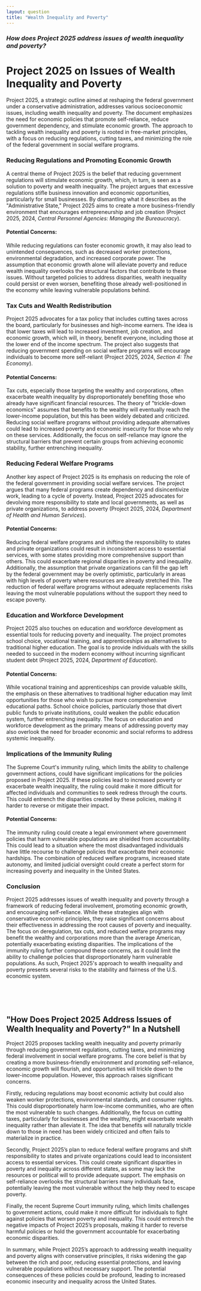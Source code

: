 ```yaml
---
layout: question
title: "Wealth Inequality and Poverty"
---
```


### *How does Project 2025 address issues of wealth inequality and poverty?*


# Project 2025 on Issues of Wealth Inequality and Poverty

Project 2025, a strategic outline aimed at reshaping the federal government under a conservative administration, addresses various socioeconomic issues, including wealth inequality and poverty. The document emphasizes the need for economic policies that promote self-reliance, reduce government dependency, and stimulate economic growth. The approach to tackling wealth inequality and poverty is rooted in free-market principles, with a focus on reducing regulations, cutting taxes, and minimizing the role of the federal government in social welfare programs.

### Reducing Regulations and Promoting Economic Growth

A central theme of Project 2025 is the belief that reducing government regulations will stimulate economic growth, which, in turn, is seen as a solution to poverty and wealth inequality. The project argues that excessive regulations stifle business innovation and economic opportunities, particularly for small businesses. By dismantling what it describes as the "Administrative State," Project 2025 aims to create a more business-friendly environment that encourages entrepreneurship and job creation (Project 2025, 2024, *Central Personnel Agencies: Managing the Bureaucracy*).

#### Potential Concerns:
While reducing regulations can foster economic growth, it may also lead to unintended consequences, such as decreased worker protections, environmental degradation, and increased corporate power. The assumption that economic growth alone will alleviate poverty and reduce wealth inequality overlooks the structural factors that contribute to these issues. Without targeted policies to address disparities, wealth inequality could persist or even worsen, benefiting those already well-positioned in the economy while leaving vulnerable populations behind.

### Tax Cuts and Wealth Redistribution

Project 2025 advocates for a tax policy that includes cutting taxes across the board, particularly for businesses and high-income earners. The idea is that lower taxes will lead to increased investment, job creation, and economic growth, which will, in theory, benefit everyone, including those at the lower end of the income spectrum. The project also suggests that reducing government spending on social welfare programs will encourage individuals to become more self-reliant (Project 2025, 2024, *Section 4: The Economy*).

#### Potential Concerns:
Tax cuts, especially those targeting the wealthy and corporations, often exacerbate wealth inequality by disproportionately benefiting those who already have significant financial resources. The theory of "trickle-down economics" assumes that benefits to the wealthy will eventually reach the lower-income population, but this has been widely debated and criticized. Reducing social welfare programs without providing adequate alternatives could lead to increased poverty and economic insecurity for those who rely on these services. Additionally, the focus on self-reliance may ignore the structural barriers that prevent certain groups from achieving economic stability, further entrenching inequality.

### Reducing Federal Welfare Programs

Another key aspect of Project 2025 is its emphasis on reducing the role of the federal government in providing social welfare services. The project argues that many federal programs create dependency and disincentivize work, leading to a cycle of poverty. Instead, Project 2025 advocates for devolving more responsibility to state and local governments, as well as private organizations, to address poverty (Project 2025, 2024, *Department of Health and Human Services*).

#### Potential Concerns:
Reducing federal welfare programs and shifting the responsibility to states and private organizations could result in inconsistent access to essential services, with some states providing more comprehensive support than others. This could exacerbate regional disparities in poverty and inequality. Additionally, the assumption that private organizations can fill the gap left by the federal government may be overly optimistic, particularly in areas with high levels of poverty where resources are already stretched thin. The reduction of federal welfare programs without adequate replacements risks leaving the most vulnerable populations without the support they need to escape poverty.

### Education and Workforce Development

Project 2025 also touches on education and workforce development as essential tools for reducing poverty and inequality. The project promotes school choice, vocational training, and apprenticeships as alternatives to traditional higher education. The goal is to provide individuals with the skills needed to succeed in the modern economy without incurring significant student debt (Project 2025, 2024, *Department of Education*).

#### Potential Concerns:
While vocational training and apprenticeships can provide valuable skills, the emphasis on these alternatives to traditional higher education may limit opportunities for those who wish to pursue more comprehensive educational paths. School choice policies, particularly those that divert public funds to private institutions, could weaken the public education system, further entrenching inequality. The focus on education and workforce development as the primary means of addressing poverty may also overlook the need for broader economic and social reforms to address systemic inequality.

### Implications of the Immunity Ruling

The Supreme Court's immunity ruling, which limits the ability to challenge government actions, could have significant implications for the policies proposed in Project 2025. If these policies lead to increased poverty or exacerbate wealth inequality, the ruling could make it more difficult for affected individuals and communities to seek redress through the courts. This could entrench the disparities created by these policies, making it harder to reverse or mitigate their impact.

#### Potential Concerns:
The immunity ruling could create a legal environment where government policies that harm vulnerable populations are shielded from accountability. This could lead to a situation where the most disadvantaged individuals have little recourse to challenge policies that exacerbate their economic hardships. The combination of reduced welfare programs, increased state autonomy, and limited judicial oversight could create a perfect storm for increasing poverty and inequality in the United States.

### Conclusion

Project 2025 addresses issues of wealth inequality and poverty through a framework of reducing federal involvement, promoting economic growth, and encouraging self-reliance. While these strategies align with conservative economic principles, they raise significant concerns about their effectiveness in addressing the root causes of poverty and inequality. The focus on deregulation, tax cuts, and reduced welfare programs may benefit the wealthy and corporations more than the average American, potentially exacerbating existing disparities. The implications of the immunity ruling further compound these concerns, as it could limit the ability to challenge policies that disproportionately harm vulnerable populations. As such, Project 2025's approach to wealth inequality and poverty presents several risks to the stability and fairness of the U.S. economic system.

<br><br><br>

## <span id="nutshell">"How Does Project 2025 Address Issues of Wealth Inequality and Poverty?" In a Nutshell</span>

Project 2025 proposes tackling wealth inequality and poverty primarily through reducing government regulations, cutting taxes, and minimizing federal involvement in social welfare programs. The core belief is that by creating a more business-friendly environment and promoting self-reliance, economic growth will flourish, and opportunities will trickle down to the lower-income population. However, this approach raises significant concerns.

Firstly, reducing regulations may boost economic activity but could also weaken worker protections, environmental standards, and consumer rights. This could disproportionately harm low-income communities, who are often the most vulnerable to such changes. Additionally, the focus on cutting taxes, particularly for businesses and the wealthy, might exacerbate wealth inequality rather than alleviate it. The idea that benefits will naturally trickle down to those in need has been widely criticized and often fails to materialize in practice.

Secondly, Project 2025’s plan to reduce federal welfare programs and shift responsibility to states and private organizations could lead to inconsistent access to essential services. This could create significant disparities in poverty and inequality across different states, as some may lack the resources or political will to provide adequate support. The emphasis on self-reliance overlooks the structural barriers many individuals face, potentially leaving the most vulnerable without the help they need to escape poverty.

Finally, the recent Supreme Court immunity ruling, which limits challenges to government actions, could make it more difficult for individuals to fight against policies that worsen poverty and inequality. This could entrench the negative impacts of Project 2025’s proposals, making it harder to reverse harmful policies or hold the government accountable for exacerbating economic disparities.

In summary, while Project 2025’s approach to addressing wealth inequality and poverty aligns with conservative principles, it risks widening the gap between the rich and poor, reducing essential protections, and leaving vulnerable populations without necessary support. The potential consequences of these policies could be profound, leading to increased economic insecurity and inequality across the United States.
